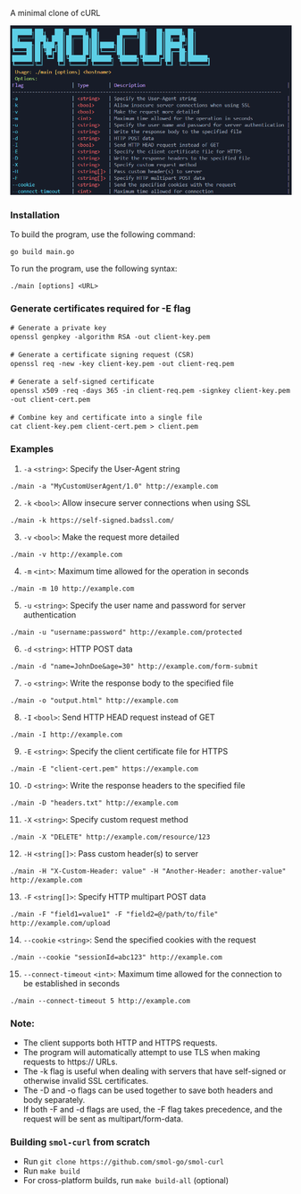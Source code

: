 A minimal clone of cURL

![smol-curl](./smol-curl.png)

### Installation

To build the program, use the following command:
```
go build main.go
```

To run the program, use the following syntax:
```
./main [options] <URL>
```

### Generate certificates required for -E flag
```
# Generate a private key
openssl genpkey -algorithm RSA -out client-key.pem

# Generate a certificate signing request (CSR)
openssl req -new -key client-key.pem -out client-req.pem

# Generate a self-signed certificate
openssl x509 -req -days 365 -in client-req.pem -signkey client-key.pem -out client-cert.pem

# Combine key and certificate into a single file
cat client-key.pem client-cert.pem > client.pem
```

### Examples

1. `-a` `<string>`: Specify the User-Agent string
```
./main -a "MyCustomUserAgent/1.0" http://example.com
```

2. `-k` `<bool>`: Allow insecure server connections when using SSL
```
./main -k https://self-signed.badssl.com/
```

3. `-v` `<bool>`: Make the request more detailed
```
./main -v http://example.com
```

4. `-m` `<int>`: Maximum time allowed for the operation in seconds
```
./main -m 10 http://example.com
```

5. `-u` `<string>`: Specify the user name and password for server authentication
```
./main -u "username:password" http://example.com/protected
```

6. `-d` `<string>`: HTTP POST data
```
./main -d "name=JohnDoe&age=30" http://example.com/form-submit
```

7. `-o` `<string>`: Write the response body to the specified file
```
./main -o "output.html" http://example.com
```

8. `-I` `<bool>`: Send HTTP HEAD request instead of GET
```
./main -I http://example.com
```

9. `-E` `<string>`: Specify the client certificate file for HTTPS
```
./main -E "client-cert.pem" https://example.com
```

10. `-D` `<string>`: Write the response headers to the specified file
```
./main -D "headers.txt" http://example.com
```

11. `-X` `<string>`: Specify custom request method
```
./main -X "DELETE" http://example.com/resource/123
```

12. `-H` `<string[]>`: Pass custom header(s) to server
```
./main -H "X-Custom-Header: value" -H "Another-Header: another-value" http://example.com
```

13. `-F` `<string[]>`: Specify HTTP multipart POST data
```
./main -F "field1=value1" -F "field2=@/path/to/file" http://example.com/upload
```

14. `--cookie` `<string>`: Send the specified cookies with the request
```
./main --cookie "sessionId=abc123" http://example.com
```

15. `--connect-timeout` `<int>`: Maximum time allowed for the connection to be established in seconds
```
./main --connect-timeout 5 http://example.com
```

### Note:
- The client supports both HTTP and HTTPS requests.
- The program will automatically attempt to use TLS when making requests to https:// URLs.
- The -k flag is useful when dealing with servers that have self-signed or otherwise invalid SSL certificates.
- The -D and -o flags can be used together to save both headers and body separately.
- If both -F and -d flags are used, the -F flag takes precedence, and the request will be sent as multipart/form-data.

### Building `smol-curl` from scratch
- Run `git clone https://github.com/smol-go/smol-curl`
- Run `make build`
- For cross-platform builds, run `make build-all` (optional)